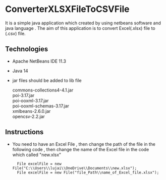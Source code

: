 
ConverterXLSXFileToCSVFile
==============================
It is a simple java application which created by using netbeans software and java language . 
The aim of this application is to convert Excel(.xlsx) file to (.csv) file.


Technologies 
------------

- Apache NetBeans IDE 11.3
- Java 14
- jar files should be added to lib file

	commons-collections4-4.1.jar\
	poi-3.17.jar \
	poi-ooxml-3.17.jar \
	poi-ooxml-schemas-3.17.jar \
	xmlbeans-2.6.0.jar\
	opencsv-2.2.jar 


Instructions
------------

- You need to have an Excel File , then change the path of the file in the following code 
	, then change the name of the Excel file in the code which called "new.xlsx"

        File excelFile = new File("C:\\Users\\lujai\\OneDrive\\Documents\\new.xlsx");
        File excelFile = new File("file_Path\\name_of_Excel_file.xlsx");



